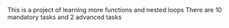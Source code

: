 This is a project of learning more functions and nested loops 
There are 10 mandatory tasks and 2 advanced tasks
